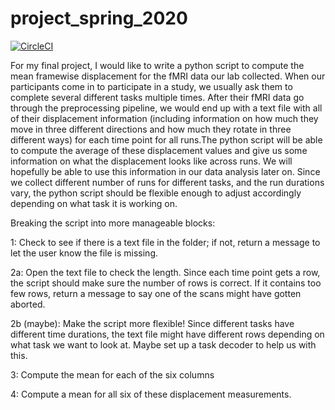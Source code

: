 # project_spring_2020

[![CircleCI](https://circleci.com/gh/biof309/project_spring_2020/tree/master.svg?style=shield)](https://circleci.com/gh/biof309/project_spring_2020/tree/master)


For my final project, I would like to write a python script to compute the mean framewise displacement for the fMRI data our lab collected. When our participants come in to participate in a study, we usually ask them to complete several different tasks multiple times. After their fMRI data go through the preprocessing pipeline, we would end up with a text file with all of their displacement information (including information on how much they move in three different directions and how much they rotate in three different ways) for each time point for all runs.The python script will be able to compute the average of these displacement values and give us some information on what the displacement looks like across runs. We will hopefully be able to use this information in our data analysis later on. Since we collect different number of runs for different tasks, and the run durations vary, the python script should be flexible enough to adjust accordingly depending on what task it is working on. 

Breaking the script into more manageable blocks:

1: Check to see if there is a text file in the folder; if not, return a message to let the user know the file is missing. 

2a: Open the text file to check the length. Since each time point gets a row, the script should make sure the number of rows is correct. If it contains too few rows, return a message to say one of the scans might have gotten aborted. 

2b (maybe): Make the script more flexible! Since different tasks have different time durations, the text file might have different rows depending on what task we want to look at. Maybe set up a task decoder to help us with this. 

3: Compute the mean for each of the six columns 

4: Compute a mean for all six of these displacement measurements. 
